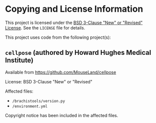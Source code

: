 # Copying and License Information

This project is licensed under the [BSD 3-Clause "New" or "Revised" License](LICENSE). See the `LICENSE` file for details.

This project uses code from the following project(s):

## `cellpose` (authored by Howard Hughes Medical Institute)

Available from https://github.com/MouseLand/cellpose

License: BSD 3-Clause "New" or "Revised"

Affected files:

- `/brachistools/version.py`
- `/environment.yml`

Copyright notice has been included in the affected files.
